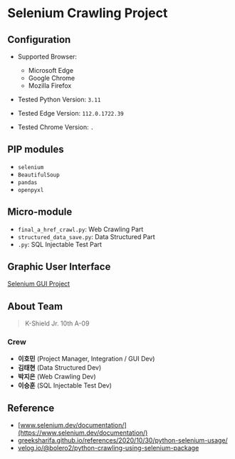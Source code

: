 # Selenium Crawling Project

## Configuration
- Supported Browser:
  - Microsoft Edge  
  - Google Chrome  
  - Mozilla Firefox  

- Tested Python Version: `3.11`
- Tested Edge Version: `112.0.1722.39`
- Tested Chrome Version: `.`

## PIP modules
- `selenium`
- `BeautifulSoup`
- `pandas`
- `openpyxl`

## Micro-module
- `final_a_href_crawl.py`: Web Crawling Part
- `structured_data_save.py`: Data Structured Part
- `.py`: SQL Injectable Test Part

## Graphic User Interface
[Selenium GUI Project](https://github.com/ksj-10th-a09/sqli-detection-gui)

## About Team
> K-Shield Jr. 10th A-09

### Crew
- **이호민** (Project Manager, Integration / GUI Dev)
- **김태현** (Data Structured Dev)
- **박지은** (Web Crawling Dev)
- **이승훈** (SQL Injectable Test Dev)

## Reference
- [www.selenium.dev/documentation/](https://www.selenium.dev/documentation/)
- [greeksharifa.github.io/references/2020/10/30/python-selenium-usage/](https://greeksharifa.github.io/references/2020/10/30/python-selenium-usage)
- [velog.io/@bolero2/python-crawling-using-selenium-package](https://velog.io/@bolero2/python-crawling-using-selenium-package)
